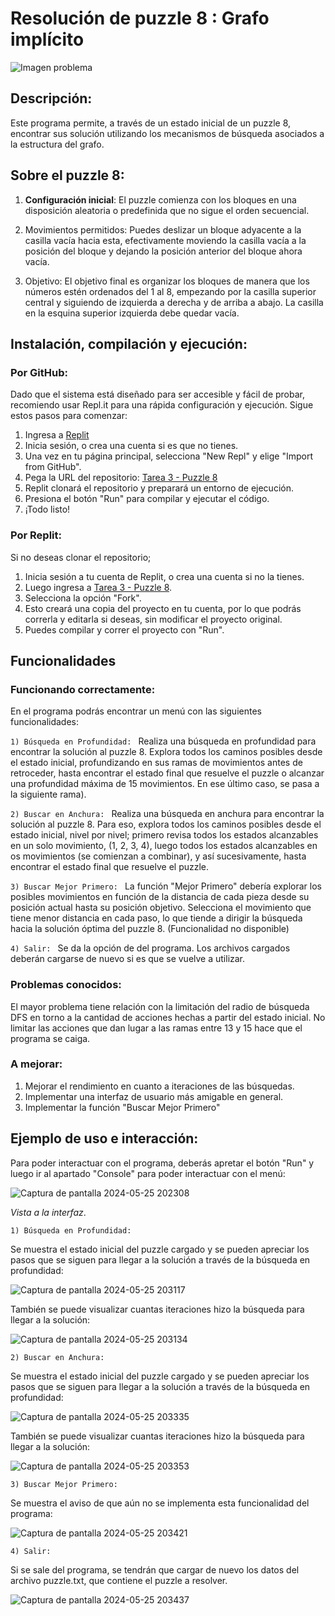 # Resolución de puzzle 8 : Grafo implícito

![Imagen problema](https://github.com/IgnaciaBrahim/tarea-3-puzzle8/assets/137849174/5ac62eac-b5f9-44b5-a298-6eebc2ce583d)

## Descripción:
Este programa permite, a través de un estado inicial de un puzzle 8, encontrar sus solución utilizando los mecanismos de búsqueda asociados a la estructura del grafo.

## Sobre el puzzle 8:

1. **Configuración inicial**: El puzzle comienza con los bloques en una disposición aleatoria o predefinida que no sigue el orden secuencial.
   
2. Movimientos permitidos: Puedes deslizar un bloque adyacente a la casilla vacía hacia esta, efectivamente moviendo la casilla vacía a la posición del bloque y dejando la posición anterior del bloque ahora vacía.
 
3. Objetivo: El objetivo final es organizar los bloques de manera que los números estén ordenados del 1 al 8, empezando por la casilla superior central y siguiendo de izquierda a derecha y de arriba a abajo. La casilla en la esquina superior izquierda debe quedar vacía.

## Instalación, compilación y ejecución:
### Por GitHub:
Dado que el sistema está diseñado para ser accesible y fácil de probar, recomiendo usar Repl.it para una rápida configuración y ejecución. Sigue estos pasos para comenzar:
1. Ingresa a [Replit](https://repl.it/)
2. Inicia sesión, o crea una cuenta si es que no tienes.
3. Una vez en tu página principal, selecciona "New Repl" y elige "Import from GitHub".
4. Pega la URL del repositorio: [Tarea 3 - Puzzle 8](https://replit.com/@IgnaciaLBrahim/tarea-3-puzzle-8)
5. Replit clonará el repositorio y preparará un entorno de ejecución.
6. Presiona el botón "Run" para compilar y ejecutar el código.
7. ¡Todo listo!

### Por Replit:
Si no deseas clonar el repositorio;
1. Inicia sesión a tu cuenta de Replit, o crea una cuenta si no la tienes.
2. Luego ingresa a [Tarea 3 - Puzzle 8](https://replit.com/@IgnaciaLBrahim/tarea-3-puzzle-8).
3. Selecciona la opción "Fork".
4. Esto creará una copia del proyecto en tu cuenta, por lo que podrás correrla y editarla si deseas, sin modificar el proyecto original.
5. Puedes compilar y correr el proyecto con "Run".

## Funcionalidades

### Funcionando correctamente:
En el programa podrás encontrar un menú con las siguientes funcionalidades:  

`1) Búsqueda en Profundidad: ` Realiza una búsqueda en profundidad para encontrar la solución al puzzle 8. Explora todos los caminos posibles desde el estado inicial, profundizando en sus ramas de movimientos antes de retroceder, hasta encontrar el estado final que resuelve el puzzle o alcanzar una profundidad máxima de 15 movimientos. En ese último caso, se pasa a la siguiente rama).

`2) Buscar en Anchura: `  Realiza una búsqueda en anchura para encontrar la solución al puzzle 8. Para eso, explora todos los caminos posibles desde el estado inicial, nivel por nivel; primero revisa todos los estados alcanzables en un solo movimiento, (1, 2, 3, 4), luego todos los estados alcanzables en os movimientos (se comienzan a combinar), y así sucesivamente, hasta encontrar el estado final que resuelve el puzzle.

`3) Buscar Mejor Primero: ` La función "Mejor Primero" debería explorar los posibles movimientos en función de la distancia de cada pieza desde su posición actual hasta su posición objetivo. Selecciona el movimiento que tiene menor distancia en cada paso, lo que tiende a dirigir la búsqueda hacia la solución óptima del puzzle 8. (Funcionalidad no disponible)

`4) Salir: ` Se da la opción de del programa. Los archivos cargados deberán cargarse de nuevo si es que se vuelve a utilizar.

### Problemas conocidos:

El mayor problema tiene relación con la limitación del radio de búsqueda DFS en torno a la cantidad de acciones hechas a partir del estado inicial. No limitar las acciones que dan lugar a las ramas entre 13 y 15 hace que el programa se caiga.

### A mejorar:

1) Mejorar el rendimiento en cuanto a iteraciones de las búsquedas. 
2) Implementar una interfaz de usuario más amigable en general.
3) Implementar la función "Buscar Mejor Primero"
   
## Ejemplo de uso e interacción:
Para poder interactuar con el programa, deberás apretar el botón "Run" y luego ir al apartado "Console" para poder interactuar con el menú:

![Captura de pantalla 2024-05-25 202308](https://github.com/IgnaciaBrahim/tarea-3-puzzle8/assets/137849174/7b46f35d-15ff-4fae-a657-086b36099745)

*Vista a la interfaz*.


`1) Búsqueda en Profundidad: `

Se muestra el estado inicial del puzzle cargado y se pueden apreciar los pasos que se siguen para llegar a la solución a través de la búsqueda en profundidad:

![Captura de pantalla 2024-05-25 203117](https://github.com/IgnaciaBrahim/tarea-3-puzzle8/assets/137849174/ad547e13-2468-44b5-acaf-ddfbf91eec74)

También se puede visualizar cuantas iteraciones hizo la búsqueda para llegar a la solución:

![Captura de pantalla 2024-05-25 203134](https://github.com/IgnaciaBrahim/tarea-3-puzzle8/assets/137849174/e153cc23-ea79-4ce5-8886-76707d777cf7)


`2) Buscar en Anchura: `

Se muestra el estado inicial del puzzle cargado y se pueden apreciar los pasos que se siguen para llegar a la solución a través de la búsqueda en profundidad:

![Captura de pantalla 2024-05-25 203335](https://github.com/IgnaciaBrahim/tarea-3-puzzle8/assets/137849174/48a36e45-839b-49d7-a275-7626f2378541)

También se puede visualizar cuantas iteraciones hizo la búsqueda para llegar a la solución:

![Captura de pantalla 2024-05-25 203353](https://github.com/IgnaciaBrahim/tarea-3-puzzle8/assets/137849174/33ef7b22-921b-4769-b9b1-fd094899c6bd)


`3) Buscar Mejor Primero: `

Se muestra el aviso de que aún no se implementa esta funcionalidad del programa:

![Captura de pantalla 2024-05-25 203421](https://github.com/IgnaciaBrahim/tarea-3-puzzle8/assets/137849174/83f3ab47-475b-490d-a6f4-a1e51ec751fb)


`4) Salir: `

Si se sale del programa, se tendrán que cargar de nuevo los datos del archivo puzzle.txt, que contiene el puzzle a resolver.


![Captura de pantalla 2024-05-25 203437](https://github.com/IgnaciaBrahim/tarea-3-puzzle8/assets/137849174/5a2df475-ad4f-4817-99d5-8311f3846c19)
